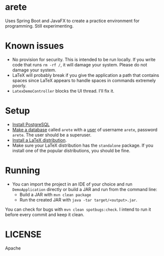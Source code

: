 arete
=====

Uses Spring Boot and JavaFX to create a practice environment for programming. Still experimenting.

Known issues
============

- No provision for security. This is intended to be run locally. If you write code that runs `rm -rf /`, it will damage your system.
Please do not damage your system.
- LaTeX will probably break if you give the application a path that contains spaces since LaTeX appears to handle
spaces in commands extremely poorly.
- `LatexDemoController` blocks the UI thread. I'll fix it.

Setup
=====

- <a href="https://www.google.com/search?q=install+postgresql">Install PostgreSQL</a>
- <a href="https://www.google.com/search?q=postgresql+create+database">Make a database</a> 
called `arete` with a <a href="https://www.google.com/search?q=postgresql+create+user+superuser">user</a> of 
username `arete`, password `arete`. The user should be a superuser.
- <a href="https://www.latex-project.org/get/">Install a LaTeX distribution</a>.
- Make sure your LaTeX distribution has the `standalone` package. If you install one of the popular distributions, you 
should be fine.

Running
=======
- You can import the project in an IDE of your choice and run `DemoApplication` directly or build a JAR and run from 
the command line:
    - Build a JAR with `mvn clean package`
    - Run the created JAR with `java -tar target/<output>.jar`.

You can check for bugs with `mvn clean spotbugs:check`. I intend to run it before every commit and keep it clean.

LICENSE
=======

Apache